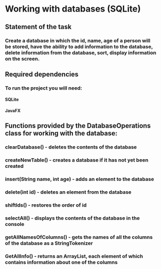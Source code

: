 # Working with databases (SQLite)
## Statement of the task
### Create a database in which the id, name, age of a person will be stored, have the ability to add information to the database, delete information from the database, sort, display information on the screen.
## Required dependencies
### To run the project you will need:
#### SQLite
#### JavaFX
## Functions provided by the DatabaseOperations class for working with the database:
### clearDatabase() - deletes the contents of the database
### createNewTable() - creates a database if it has not yet been created
### insert(String name, int age) - adds an element to the database
### delete(int id) - deletes an element from the database
### shiftIds() - restores the order of id
### selectAll() - displays the contents of the database in the console
### getAllNamesOfColumns() - gets the names of all the columns of the database as a StringTokenizer
### GetAllInfo() - returns an ArrayList<String>, each element of which contains information about one of the columns
